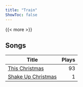 ```yaml
---
title: "Train"
ShowToc: false
---
```


{{< more >}}

## Songs
Title | Plays 
----- | -----: 
[This Christmas](/songs/this-christmas) | 93
[Shake Up Christmas](/songs/shake-up-christmas) | 1

